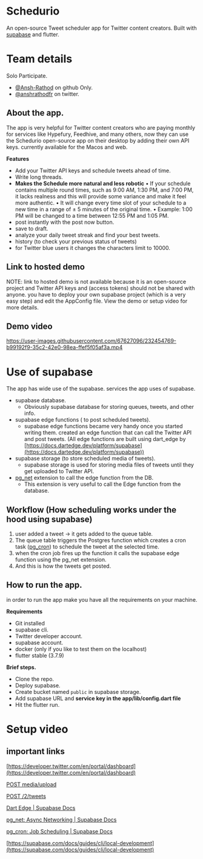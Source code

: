 # Schedurio

An open-source Tweet scheduler app for Twitter content creators. Built with [supabase](https://supabase.com/) and flutter.

# Team details

Solo Participate.

- [@Ansh-Rathod](https://github.com/Ansh-Rathod) on github Only.
- [@anshrathodfr](https://twitter.com/anshrathodfr) on twitter.

## About the app.

The app is very helpful for Twitter content creators who are paying monthly for services like Hypefury, Feedhive, and many others, now they can use the Schedurio open-source app on their desktop by adding their own API keys. currently available for the Macos and web.

**Features**

- Add your Twitter API keys and schedule tweets ahead of time.
- Write long threads.
- **Makes the Schedule more natural and less robotic**
  • If your schedule contains multiple round times, such as 9:00 AM, 1:30 PM, and 7:00 PM, it lacks realness and this will provide some variance and make it feel more authentic.
  • It will change every time slot of your schedule to a new time in a range of ± 5 minutes of the original time.
  • Example: 1:00 PM will be changed to a time between 12:55 PM and 1:05 PM.
- post instantly with the post now button.
- save to draft.
- analyze your daily tweet streak and find your best tweets.
- history (to check your previous status of tweets)
- for Twitter blue users it changes the characters limit to 10000.

## Link to hosted demo

NOTE: link to hosted demo is not available because it is an open-source project and Twitter API keys and (access tokens) should not be shared with anyone. you have to deploy your own supabase project (which is a very easy step) and edit the AppConfig file. View the demo or setup video for more details.

## Demo video


https://user-images.githubusercontent.com/67627096/232454769-b99192f9-35c2-42e0-98ea-ffef5f05af3a.mp4

# Use of supabase

The app has wide use of the supabase. services the app uses of supabase.

- supabase database.
  - Obviously supabase database for storing queues, tweets, and other info.
- supabase edge functions ( to post scheduled tweets).
  - supabase edge functions became very handy once you started writing them. created an edge function that can call the Twitter API and post tweets. (All edge functions are built using dart_edge by [https://docs.dartedge.dev/platform/supabase](https://docs.dartedge.dev/platform/supabase))
- supabase storage (to store scheduled media of tweets).
  - supabase storage is used for storing media files of tweets until they get uploaded to Twitter API.
- [pg_net](https://supabase.com/docs/guides/database/extensions/pgnet) extension to call the edge function from the DB.
  - This extension is very useful to call the Edge function from the database.

## Workflow (How scheduling works under the hood using supabase)

1. user added a tweet → it gets added to the queue table.
2. The queue table triggers the Postgres function which creates a cron task ([pg_cron](https://supabase.com/docs/guides/database/extensions/pgcron)) to schedule the tweet at the selected time.
3. when the cron job fires up the function it calls the supabase edge function using the pg_net extension.
4. And this is how the tweets get posted.

## How to run the app.

in order to run the app make you have all the requirements on your machine.

**Requirements**

- Git installed
- supabase cli.
- Twitter developer account.
- supabase account.
- docker (only if you like to test them on the localhost)
- flutter stable (3.7.9)

**Brief steps.**

- Clone the repo.
- Deploy supabase.
- Create bucket named `public` in supabase storage.
- Add supabase URL and **service key in the app/lib/config.dart file**
- Hit the flutter run.

# Setup video

## important links

[https://developer.twitter.com/en/portal/dashboard](https://developer.twitter.com/en/portal/dashboard)




[POST media/upload](https://developer.twitter.com/en/docs/twitter-api/v1/media/upload-media/api-reference/post-media-upload)

[POST /2/tweets](https://developer.twitter.com/en/docs/twitter-api/tweets/manage-tweets/api-reference/post-tweets)

[Dart Edge | Supabase Docs](https://supabase.com/docs/guides/functions/dart-edge)

[pg_net: Async Networking | Supabase Docs](https://supabase.com/docs/guides/database/extensions/pgnet)

[pg_cron: Job Scheduling | Supabase Docs](https://supabase.com/docs/guides/database/extensions/pgcron)

[https://supabase.com/docs/guides/cli/local-development](https://supabase.com/docs/guides/cli/local-development)
